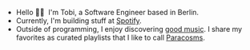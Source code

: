 - Hello 👋🏾 &nbsp;I'm Tobi, a Software Engineer based in Berlin. 
- Currently, I'm building stuff at [Spotify](https://www.lifeatspotify.com/). 
- Outside of programming, I enjoy discovering [good music](https://www.youtube.com/watch?v=TeaDE1magRk). I share my favorites as curated playlists that I like to call [Paracosms](https://www.heytobi.dev/paracosms).
